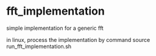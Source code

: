 # fft_implementation
simple implementation for a generic fft

in linux, process the implementation by command
source run_fft_implementation.sh

